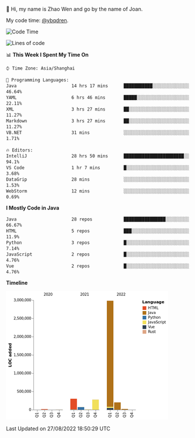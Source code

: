 :wave: Hi, my name is Zhao Wen and go by the name of Joan.

My code time: [@ybqdren](https://wakatime.com/@ybqdren).


<!--START_SECTION:waka-->
![Code Time](http://img.shields.io/badge/Code%20Time-1%2C088%20hrs%2026%20mins-blue)

![Lines of code](https://img.shields.io/badge/From%20Hello%20World%20I%27ve%20Written-4%20Million%20lines%20of%20code-blue)

📊 **This Week I Spent My Time On** 

```text
⌚︎ Time Zone: Asia/Shanghai

💬 Programming Languages: 
Java                     14 hrs 17 mins      ███████████░░░░░░░░░░░░░░   46.64% 
YAML                     6 hrs 46 mins       █████░░░░░░░░░░░░░░░░░░░░   22.11% 
XML                      3 hrs 27 mins       ██░░░░░░░░░░░░░░░░░░░░░░░   11.27% 
Markdown                 3 hrs 27 mins       ██░░░░░░░░░░░░░░░░░░░░░░░   11.27% 
VB.NET                   31 mins             ░░░░░░░░░░░░░░░░░░░░░░░░░   1.71%

🔥 Editors: 
IntelliJ                 28 hrs 50 mins      ███████████████████████░░   94.1% 
VS Code                  1 hr 7 mins         █░░░░░░░░░░░░░░░░░░░░░░░░   3.68% 
DataGrip                 28 mins             ░░░░░░░░░░░░░░░░░░░░░░░░░   1.53% 
WebStorm                 12 mins             ░░░░░░░░░░░░░░░░░░░░░░░░░   0.69%

```

**I Mostly Code in Java** 

```text
Java                     28 repos            ████████████████░░░░░░░░░   66.67% 
HTML                     5 repos             ███░░░░░░░░░░░░░░░░░░░░░░   11.9% 
Python                   3 repos             █░░░░░░░░░░░░░░░░░░░░░░░░   7.14% 
JavaScript               2 repos             █░░░░░░░░░░░░░░░░░░░░░░░░   4.76% 
Vue                      2 repos             █░░░░░░░░░░░░░░░░░░░░░░░░   4.76%

```


**Timeline**

![Chart not found](https://raw.githubusercontent.com/ybqdren/ybqdren/main/charts/bar_graph.png) 


 Last Updated on 27/08/2022 18:50:29 UTC
<!--END_SECTION:waka-->

